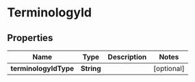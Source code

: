 # TerminologyId

## Properties
Name | Type | Description | Notes
------------ | ------------- | ------------- | -------------
**terminologyIdType** | **String** |  |  [optional]
